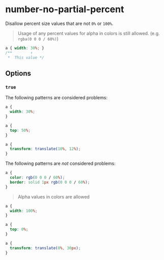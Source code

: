 # number-no-partial-percent

Disallow percent size values that are not `0%` or `100%`.

> Usage of any percent values for alpha in colors is still allowed. (e.g. `rgba(0 0 0 / 60%)`)

<!-- prettier-ignore -->
```css
a { width: 30%; }
/**        ↑
 *  This value */
```

## Options

### `true`

The following patterns are considered problems:

<!-- prettier-ignore -->
```css
a {
  width: 30%;
}
```

<!-- prettier-ignore -->
```css
a {
  top: 50%;
}
```

<!-- prettier-ignore -->
```css
a {
  transform: translate(10%, 12%);
}
```

The following patterns are _not_ considered problems:

<!-- prettier-ignore -->
```css
a {
  color: rgb(0 0 0 / 60%);
  border: solid 1px rgb(0 0 0 / 60%);
}
```

> Alpha values in colors are allowed

<!-- prettier-ignore -->
```css
a {
  width: 100%;
}
```

<!-- prettier-ignore -->
```css
a {
  top: 0%;
}
```

<!-- prettier-ignore -->
```css
a {
  transform: translate(0%, 30px);
}
```
